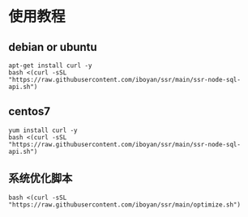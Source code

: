 # 使用教程

## debian or ubuntu
```shell
apt-get install curl -y
bash <(curl -sSL "https://raw.githubusercontent.com/iboyan/ssr/main/ssr-node-sql-api.sh")
```

## centos7

```shell
yum install curl -y
bash <(curl -sSL "https://raw.githubusercontent.com/iboyan/ssr/main/ssr-node-sql-api.sh")
```

## 系统优化脚本

```shell
bash <(curl -sSL "https://raw.githubusercontent.com/iboyan/ssr/main/optimize.sh")
```

